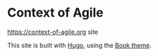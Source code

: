 # Context of Agile

https://context-of-agile.org site


This site is built with [Hugo](https://gohugo.io/), using the [Book theme](https://themes.gohugo.io/hugo-book/).

